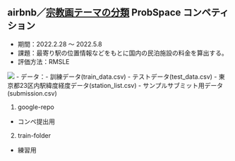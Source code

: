 ## airbnb／[宗教画テーマの分類](https://comp.probspace.com/competitions/religious_art/ranking) ProbSpace コンペティション
- 期間：2022.2.28 〜 2022.5.8
- 課題：最寄り駅の位置情報などをもとに国内の民泊施設の料金を算出する。
- 評価方法：RMSLE
 <img src="https://latex.codecogs.com/gif.latex?\sqrt{\frac{1}{n}{\sum_{i=1}^{n}{(\log(Pred_i+1)-\log(Act_i+1))^2}}}" />
- データ：- 訓練データ(train_data.csv)
		 - テストデータ(test_data.csv)
		 - 東京都23区内駅緯度経度データ(station_list.csv)
         - サンプルサブミット用データ(submission.csv)


1. google-repo
 - コンペ提出用
2. train-folder
 - 練習用